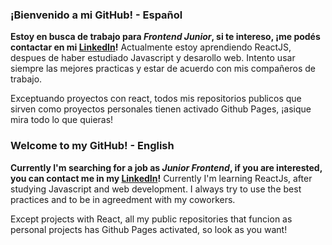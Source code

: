 ### ¡Bienvenido a mi GitHub! - Español

**Estoy en busca de trabajo para _Frontend Junior_, si te intereso, ¡me podés contactar en mi [LinkedIn](https://www.linkedin.com/in/lucas-j%C3%A4hnel-3491b5227/)!**
Actualmente estoy aprendiendo ReactJS, despues de haber estudiado Javascript y desarollo web.
Intento usar siempre las mejores practicas y estar de acuerdo con mis compañeros de trabajo.

Exceptuando proyectos con react, todos mis repositorios publicos que sirven como proyectos personales tienen activado Github Pages, ¡asique mira todo lo que quieras!

### Welcome to my GitHub! - English

**Currently I'm searching for a job as _Junior Frontend_, if you are interested, you can contact me in my [LinkedIn](https://www.linkedin.com/in/lucas-j%C3%A4hnel-3491b5227/)!**
Currently I'm learning ReactJs, after studying Javascript and web development.
I always try to use the best practices and to be in agreedment with my coworkers.

Except projects with React, all my public repositories that funcion as personal projects has Github Pages activated, so look as you want!
